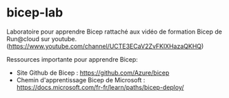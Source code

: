 # bicep-lab
Laboratoire pour apprendre Bicep rattaché aux vidéo de formation Bicep de Run@cloud sur youtube. (https://www.youtube.com/channel/UCTE3ECaV2ZvFKlXHazaQKHQ)

Ressources importante pour apprendre Bicep:
* Site Github de Bicep : https://github.com/Azure/bicep
* Chemin d'apprentissage Bicep de Microsoft : https://docs.microsoft.com/fr-fr/learn/paths/bicep-deploy/
